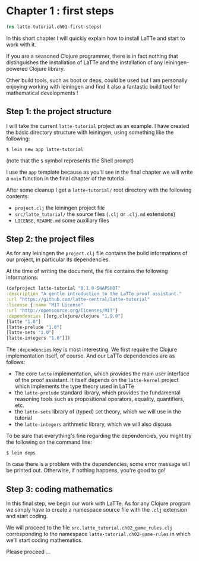 
# Chapter 1 : first steps


```clojure
(ns latte-tutorial.ch01-first-steps)

```

In this short chapter I will quickly explain how to
install LaTTe and start to work with it.

If you are a seasoned Clojure programmer, there is
in fact nothing that distinguishes the installation
of LaTTe and the installation of any leiningen-powered
Clojure library.

Other build tools, such as boot or deps, could be used
but I am personally enjoying working with leiningen and
find it also a fantastic build tool for mathematical
developments !




## Step 1: the project structure

I will take the current `latte-tutorial` project as an example.
I have created the basic directory structure with leiningen, using
something like the following:

```
$ lein new app latte-tutorial
```
(note that the `$` symbol represents the Shell prompt)

I use the `app` template because as you'll see in the final chapter
we will write a `main` function in the final chapter of the tutorial.

After some cleanup I get a `latte-tutorial/` root directory
with the following contents:
- `project.clj` the leiningen project file
- `src/latte_tutorial/` the source files (`.clj` or `.clj.md` extensions)
- `LICENSE`, `README.md` some auxiliary files




## Step 2: the project files

As for any leiningen the `project.clj` file contains the
build informations of our project, in particular its dependencies.

At the time of writing the document, the file contains the following
informations:

```clojure
(defproject latte-tutorial "0.1.0-SNAPSHOT"
:description "A gentle introduction to the LaTTe proof assistant."
:url "https://github.com/latte-central/latte-tutorial"
:license {:name "MIT License"
:url "http://opensource.org/licenses/MIT"}
:dependencies [[org.clojure/clojure "1.9.0"]
[latte "1.0"]
[latte-prelude "1.0"]
[latte-sets "1.0"]
[latte-integers "1.0"]])
```
The `:dependencies` key is most interesting.
We first require the Clojure implementation itself, of course.
And our LaTTe dependencies are as follows:
- The core `latte` implementation, which provides the main user interface
of the proof assistant. It itself depends on the `latte-kernel` project which
implements the type theory used in LaTTe
- the `latte-prelude` standard library, which provides the fundamental reasoning
tools such as propositional operators, equality, quantifiers, etc.
- the `latte-sets` library of (typed) set theory, which we will use in the tutorial
- the `latte-integers` arithmetic library, which we will also discuss

To be sure that everything's fine regarding the dependencies, you might try the
following on the command line:

```
$ lein deps
```

In case there is a problem with the dependencies, some error message will be
printed out. Otherwise, if nothing happens, you're good to go!



## Step 3: coding mathematics

In this final step, we begin our work with LaTTe. As for any Clojure program
we simply have to create a namespace source file with the `.clj` extension
and start coding.

We will proceed to the file `src.latte_tutorial.ch02_game_rules.clj` corresponding
to the namespace `latte-tutorial.ch02-game-rules` in which we'll start coding
mathematics.

Please proceed ...

